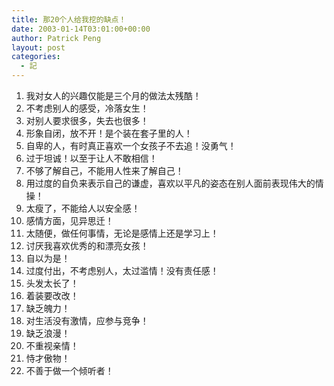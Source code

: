 ```yaml
---
title: 那20个人给我挖的缺点！
date: 2003-01-14T03:01:00+00:00
author: Patrick Peng
layout: post
categories:
  - 記
---
```

1. 我对女人的兴趣仅能是三个月的做法太残酷！
2. 不考虑别人的感受，冷落女生！
3. 对别人要求很多，失去也很多！
4. 形象自闭，放不开！是个装在套子里的人！
5. 自卑的人，有时真正喜欢一个女孩子不去追！没勇气！
6. 过于坦诚！以至于让人不敢相信！
7. 不够了解自己，不能用人性来了解自己！
8. 用过度的自负来表示自己的谦虚，喜欢以平凡的姿态在别人面前表现伟大的情操！
9. 太瘦了，不能给人以安全感！
10. 感情方面，见异思迁！
11. 太随便，做任何事情，无论是感情上还是学习上！
12. 讨厌我喜欢优秀的和漂亮女孩！
13. 自以为是！
14. 过度付出，不考虑别人，太过滥情！没有责任感！
15. 头发太长了！
16. 着装要改改！
17. 缺乏魄力！
18. 对生活没有激情，应参与竞争！
19. 缺乏浪漫！
20. 不重视亲情！
21. 恃才傲物！
22. 不善于做一个倾听者！ 